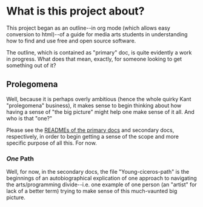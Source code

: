 # What is this project about?

This project began as an outline--in org mode (which allows easy
conversion to html)--of a guide for media arts students in
understanding how to find and use free and open source software.

The outline, which is contained as "primary" doc, is quite evidently a
work in progress. What does that mean, exactly, for someone looking to
get something out of it?

## Prolegomena

Well, because it is perhaps overly ambitious (hence the whole quirky
Kant "prolegomena" business), it makes sense to begin thinking about
how having a sense of "the big picture" might help one make sense of
it all. And who is that "one?"

Please see the [READMEs of the primary docs](https://github.com/cicerojones/FOSS-media-arts-guide/tree/master/primary-docs) and secondary docs,
respectively, in order to begin getting a sense of the scope and more
specific purpose of all this. For now.

### *One* Path
Well, for now, in the secondary docs, the file "Young-ciceros-path" is
the beginnings of an autobiographical explication of one approach to
navigating the arts/programming divide--i.e. one example of one person
(an "artist" for lack of a better term) trying to make sense of this
much-vaunted big picture.



